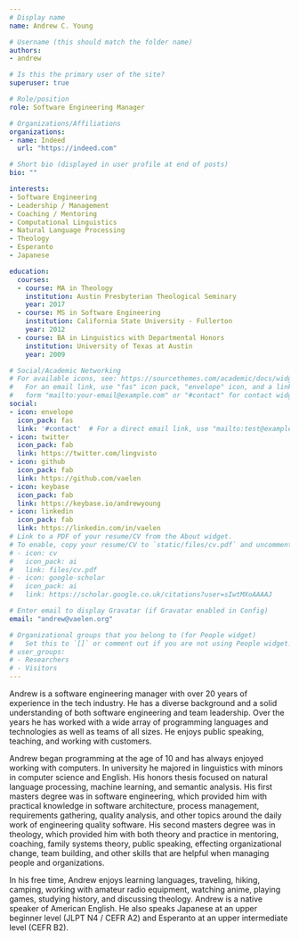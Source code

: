 ```yaml
---
# Display name
name: Andrew C. Young

# Username (this should match the folder name)
authors:
- andrew

# Is this the primary user of the site?
superuser: true

# Role/position
role: Software Engineering Manager

# Organizations/Affiliations
organizations:
- name: Indeed
  url: "https://indeed.com"

# Short bio (displayed in user profile at end of posts)
bio: ""

interests:
- Software Engineering
- Leadership / Management
- Coaching / Mentoring
- Computational Linguistics
- Natural Language Processing
- Theology
- Esperanto
- Japanese

education:
  courses:
  - course: MA in Theology
    institution: Austin Presbyterian Theological Seminary
    year: 2017
  - course: MS in Software Engineering
    institution: California State University - Fullerton
    year: 2012
  - course: BA in Linguistics with Departmental Honors
    institution: University of Texas at Austin
    year: 2009

# Social/Academic Networking
# For available icons, see: https://sourcethemes.com/academic/docs/widgets/#icons
#   For an email link, use "fas" icon pack, "envelope" icon, and a link in the
#   form "mailto:your-email@example.com" or "#contact" for contact widget.
social:
- icon: envelope
  icon_pack: fas
  link: '#contact'  # For a direct email link, use "mailto:test@example.org".
- icon: twitter
  icon_pack: fab
  link: https://twitter.com/lingvisto
- icon: github
  icon_pack: fab
  link: https://github.com/vaelen
- icon: keybase
  icon_pack: fab
  link: https://keybase.io/andrewyoung
- icon: linkedin
  icon_pack: fab
  link: https://linkedin.com/in/vaelen
# Link to a PDF of your resume/CV from the About widget.
# To enable, copy your resume/CV to `static/files/cv.pdf` and uncomment the lines below.
# - icon: cv
#   icon_pack: ai
#   link: files/cv.pdf
# - icon: google-scholar
#   icon_pack: ai
#   link: https://scholar.google.co.uk/citations?user=sIwtMXoAAAAJ

# Enter email to display Gravatar (if Gravatar enabled in Config)
email: "andrew@vaelen.org"

# Organizational groups that you belong to (for People widget)
#   Set this to `[]` or comment out if you are not using People widget.
# user_groups:
# - Researchers
# - Visitors
---
```


Andrew is a software engineering manager with over 20 years of
experience in the tech industry. He has a diverse background and a
solid understanding of both software engineering and team
leadership. Over the years he has worked with a wide array of
programming languages and technologies as well as teams of all sizes.
He enjoys public speaking, teaching, and working with customers.

Andrew began programming at the age of 10 and has always enjoyed
working with computers.  In university he majored in linguistics with
minors in computer science and English.  His honors thesis focused on
natural language processing, machine learning, and semantic analysis.
His first masters degree was in software engineering, which provided
him with practical knowledge in software architecture, process
management, requirements gathering, quality analysis, and other topics
around the daily work of engineering quality software.  His second
masters degree was in theology, which provided him with both theory
and practice in mentoring, coaching, family systems theory, public
speaking, effecting organizational change, team building, and other
skills that are helpful when managing people and organizations.

In his free time, Andrew enjoys learning languages, traveling, hiking,
camping, working with amateur radio equipment, watching anime, playing
games, studying history, and discussing theology.  Andrew is a native
speaker of American English.  He also speaks Japanese at an upper
beginner level (JLPT N4 / CEFR A2) and Esperanto at an upper
intermediate level (CEFR B2).
